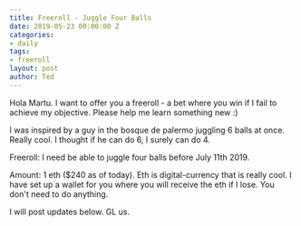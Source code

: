 ```yaml
---
title: Freeroll - Juggle Four Balls
date: 2019-05-23 00:00:00 Z
categories:
- daily
tags:
- freeroll
layout: post
author: Ted
---
```


Hola Martu.
I want to offer you a freeroll - a bet where you win if I fail to achieve my objective.
Please help me learn something new :)

I was inspired by a guy in the bosque de palermo juggling 6 balls at once. Really cool. I thought if he can do 6, I surely can do 4.

Freeroll: I need be able to juggle four balls before July 11th 2019.

Amount: 1 eth ($240 as of today).
Eth is digital-currency that is really cool.
I have set up a wallet for you where you will receive the eth if I lose. You don't need to do anything.

I will post updates below. GL us.  
